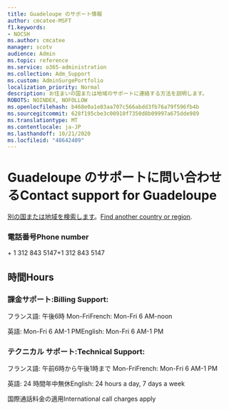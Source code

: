 ```yaml
---
title: Guadeloupe のサポート情報
author: cmcatee-MSFT
f1.keywords:
- NOCSH
ms.author: cmcatee
manager: scotv
audience: Admin
ms.topic: reference
ms.service: o365-administration
ms.collection: Adm_Support
ms.custom: AdminSurgePortfolio
localization_priority: Normal
description: お住まいの国または地域のサポートに連絡する方法を説明します。
ROBOTS: NOINDEX, NOFOLLOW
ms.openlocfilehash: b468e0a1e03aa707c566abdd3fb76a79f596fb4b
ms.sourcegitcommit: 628f195cbe3c00910f7350d8b09997a675dde989
ms.translationtype: MT
ms.contentlocale: ja-JP
ms.lasthandoff: 10/21/2020
ms.locfileid: "48642409"
---
```

# <a name="contact-support-for-guadeloupe"></a><span data-ttu-id="a6dd4-103">Guadeloupe のサポートに問い合わせる</span><span class="sxs-lookup"><span data-stu-id="a6dd4-103">Contact support for Guadeloupe</span></span>

<span data-ttu-id="a6dd4-104">[別の国または地域を検索します](../contact-support-for-business-products.md)。</span><span class="sxs-lookup"><span data-stu-id="a6dd4-104">[Find another country or region](../contact-support-for-business-products.md).</span></span>

### <a name="phone-number"></a><span data-ttu-id="a6dd4-105">電話番号</span><span class="sxs-lookup"><span data-stu-id="a6dd4-105">Phone number</span></span>
<span data-ttu-id="a6dd4-106">+ 1 312 843 5147</span><span class="sxs-lookup"><span data-stu-id="a6dd4-106">+1 312 843 5147</span></span>

## <a name="hours"></a><span data-ttu-id="a6dd4-107">時間</span><span class="sxs-lookup"><span data-stu-id="a6dd4-107">Hours</span></span>
### <a name="billing-support"></a><span data-ttu-id="a6dd4-108">課金サポート:</span><span class="sxs-lookup"><span data-stu-id="a6dd4-108">Billing Support:</span></span>

<span data-ttu-id="a6dd4-109">フランス語: 午後6時 Mon-Fri</span><span class="sxs-lookup"><span data-stu-id="a6dd4-109">French: Mon-Fri 6 AM-noon</span></span>

<span data-ttu-id="a6dd4-110">英語: Mon-Fri 6 AM-1 PM</span><span class="sxs-lookup"><span data-stu-id="a6dd4-110">English: Mon-Fri 6 AM-1 PM</span></span>

### <a name="technical-support"></a><span data-ttu-id="a6dd4-111">テクニカル サポート:</span><span class="sxs-lookup"><span data-stu-id="a6dd4-111">Technical Support:</span></span>

<span data-ttu-id="a6dd4-112">フランス語: 午前6時から午後1時まで Mon-Fri</span><span class="sxs-lookup"><span data-stu-id="a6dd4-112">French: Mon-Fri 6 AM-1 PM</span></span>

<span data-ttu-id="a6dd4-113">英語: 24 時間年中無休</span><span class="sxs-lookup"><span data-stu-id="a6dd4-113">English: 24 hours a day, 7 days a week</span></span>

<span data-ttu-id="a6dd4-114">国際通話料金の適用</span><span class="sxs-lookup"><span data-stu-id="a6dd4-114">International call charges apply</span></span>
